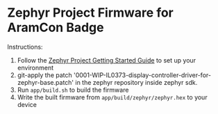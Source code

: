 # Zephyr Project Firmware for AramCon Badge

Instructions:

1. Follow the [Zephyr Project Getting Started Guide](https://docs.zephyrproject.org/latest/getting_started/getting_started.html) to set up your environment
2. git-apply the patch '0001-WIP-IL0373-display-controller-driver-for-zephyr-base.patch' in the zephyr repository inside zephyr sdk.
3. Run `app/build.sh` to build the firmware
4. Write the built firmware from `app/build/zephyr/zephyr.hex` to your device
